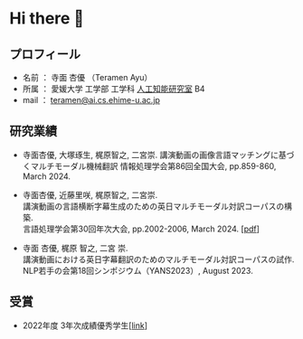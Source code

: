 # Hi there 👋

<!--
**ayuteramen/ayuteramen** is a ✨ _special_ ✨ repository because its `README.md` (this file) appears on your GitHub profile.

Here are some ideas to get you started:

- 🔭 I’m currently working on ...
- 🌱 I’m currently learning ...
- 👯 I’m looking to collaborate on ...
- 🤔 I’m looking for help with ...
- 💬 Ask me about ...
- 📫 How to reach me: ...
- 😄 Pronouns: ...
- ⚡ Fun fact: ...
-->



## プロフィール
- 名前 ： 寺面 杏優 （Teramen Ayu）
- 所属 ： 愛媛大学 工学部 工学科 [人工知能研究室](https://sites.google.com/view/ehime-nlp/) B4
- mail ： teramen@ai.cs.ehime-u.ac.jp


## 研究業績
- 寺面杏優, 大塚琢生, 梶原智之, 二宮崇.
講演動画の画像言語マッチングに基づくマルチモーダル機械翻訳
情報処理学会第86回全国大会, pp.859-860, March 2024.

- 寺面杏優, 近藤里咲, 梶原智之, 二宮崇.  
講演動画の言語横断字幕生成のための英日マルチモーダル対訳コーパスの構築.  
言語処理学会第30回年次大会, pp.2002-2006, March 2024. [[pdf](https://www.anlp.jp/proceedings/annual_meeting/2024/pdf_dir/P7-11.pdf)]

- 寺面 杏優, 梶原 智之, 二宮 崇.<br>
講演動画における英日字幕翻訳のためのマルチモーダル対訳コーパスの試作.<br>
NLP若手の会第18回シンポジウム（YANS2023）, August 2023. <!-- \[[PDF](URL)\] -->

## 受賞
- 2022年度 3年次成績優秀学生[[link](https://www.cs.ehime-u.ac.jp/%E5%9C%A8%E5%AD%A6%E7%94%9F%E3%81%AE%E6%96%B9/%E5%84%AA%E7%A7%80%E5%AD%A6%E7%94%9F%E8%A1%A8%E5%BD%B0%E5%88%B6%E5%BA%A6/)]


